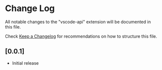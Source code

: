 # Change Log
All notable changes to the "vscode-api" extension will be documented in this file.

Check [Keep a Changelog](http://keepachangelog.com/) for recommendations on how to structure this file.

## [0.0.1]
- Initial release